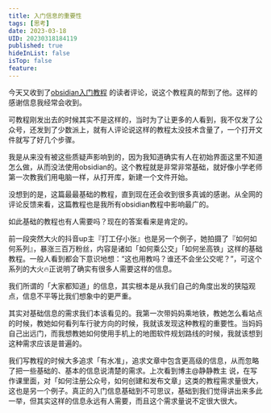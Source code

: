 ```yaml
---
title: 入门信息的重要性
tags: [思考]
date: 2023-03-18
UID: 20230318184119
published: true
hideInList: false
isTop: false
feature: 
---
```


今天又收到了[obsidian入门教程](https://lillianwho.com/posts/obsidian/obsidian入门/) 的读者评论，说这个教程真的帮到了他。这样的感谢信息我经常会收到。

可教程刚发出去的时候其实不是这样的，当时为了让更多的人看到，我不仅发了公众号，还发到了少数派上，就有人评论说这样的教程太没技术含量了，一个打开文件就写了好几个步骤。

我是从来没有被这些质疑声影响到的，因为我知道确实有人在初始界面这里不知道怎么做，从而没法使用obsidian的。这个教程就是非常非常基础，就好像小学老师第一次教我们用电脑一样，从打开库，新建一个文件开始。

没想到的是，这篇最最基础的教程，直到现在还会收到很多真诚的感谢。从全网的评论反馈来看，这篇教程也是我所有obsidian教程中影响最广的。

如此基础的教程也有人需要吗？现在的答案看来是肯定的。

前一段突然大火的抖音up主『打工仔小张』也是另一个例子，她拍摄了『如何如何系列』，暴涨三百万粉丝，内容是诸如「如何乘公交」「如何坐高铁」这样的基础教程。一般人看到都会下意识地想：“这也用教吗？谁还不会坐公交呢？”，可这个系列的大火🔥正说明了确实有很多人需要这样的信息。

我们所谓的「大家都知道」的信息，其实根本是从我们自己的角度出发的狭隘观点，信息不平等比我们想象中的更严重。

其实对基础信息的需求我们本该看见的。我第一次带妈妈乘地铁，教她怎么看站点的时候，教她如何看列车行驶方向的时候，我就该发现这种教程的重要性。当妈妈自己出远门，而我想教她如何使用手机上的地图软件规划路线的时候，我就该想到这种需求应该是普遍的。

我们写教程的时候大多追求「有水准」，追求文章中包含更高级的信息，从而忽略了把一些基础的、基本的信息说清楚的需求。上次看到博主@静静教主 说，在写作课里面，对「如何注册公众号，如何创建和发布文章」这类的教程需求量很大，这也是另一个例子。真正的入门信息基础到不可思议，基础到我们觉得讲出来多此一举，但其实这样的信息永远有人需要，而且这个需求量说不定很大很大。